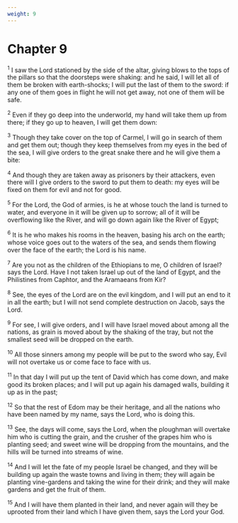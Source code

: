 ```yaml
---
weight: 9
---
```


# Chapter 9

<sup>1</sup> I saw the Lord stationed by the side of the altar, giving blows to the tops of the pillars so that the doorsteps were shaking: and he said, I will let all of them be broken with earth-shocks; I will put the last of them to the sword: if any one of them goes in flight he will not get away, not one of them will be safe. 

<sup>2</sup> Even if they go deep into the underworld, my hand will take them up from there; if they go up to heaven, I will get them down: 

<sup>3</sup> Though they take cover on the top of Carmel, I will go in search of them and get them out; though they keep themselves from my eyes in the bed of the sea, I will give orders to the great snake there and he will give them a bite: 

<sup>4</sup> And though they are taken away as prisoners by their attackers, even there will I give orders to the sword to put them to death: my eyes will be fixed on them for evil and not for good. 

<sup>5</sup> For the Lord, the God of armies, is he at whose touch the land is turned to water, and everyone in it will be given up to sorrow; all of it will be overflowing like the River, and will go down again like the River of Egypt; 

<sup>6</sup> It is he who makes his rooms in the heaven, basing his arch on the earth; whose voice goes out to the waters of the sea, and sends them flowing over the face of the earth; the Lord is his name. 

<sup>7</sup> Are you not as the children of the Ethiopians to me, O children of Israel? says the Lord. Have I not taken Israel up out of the land of Egypt, and the Philistines from Caphtor, and the Aramaeans from Kir? 

<sup>8</sup> See, the eyes of the Lord are on the evil kingdom, and I will put an end to it in all the earth; but I will not send complete destruction on Jacob, says the Lord. 

<sup>9</sup> For see, I will give orders, and I will have Israel moved about among all the nations, as grain is moved about by the shaking of the tray, but not the smallest seed will be dropped on the earth. 

<sup>10</sup> All those sinners among my people will be put to the sword who say, Evil will not overtake us or come face to face with us. 

<sup>11</sup> In that day I will put up the tent of David which has come down, and make good its broken places; and I will put up again his damaged walls, building it up as in the past; 

<sup>12</sup> So that the rest of Edom may be their heritage, and all the nations who have been named by my name, says the Lord, who is doing this. 

<sup>13</sup> See, the days will come, says the Lord, when the ploughman will overtake him who is cutting the grain, and the crusher of the grapes him who is planting seed; and sweet wine will be dropping from the mountains, and the hills will be turned into streams of wine. 

<sup>14</sup> And I will let the fate of my people Israel be changed, and they will be building up again the waste towns and living in them; they will again be planting vine-gardens and taking the wine for their drink; and they will make gardens and get the fruit of them. 

<sup>15</sup> And I will have them planted in their land, and never again will they be uprooted from their land which I have given them, says the Lord your God. 

